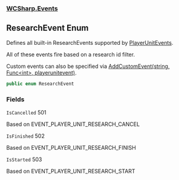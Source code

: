 ### [WCSharp.Events](WCSharp.Events.md 'WCSharp.Events')

## ResearchEvent Enum

Defines all built-in ResearchEvents supported by [PlayerUnitEvents](WCSharp.Events.PlayerUnitEvents.md 'WCSharp.Events.PlayerUnitEvents').  
  
All of these events fire based on a research id filter.  
  
Custom events can also be specified via [AddCustomEvent(string, Func&lt;int&gt;, playerunitevent)](WCSharp.Events.PlayerUnitEvents.AddCustomEvent(string,System.Func_int_,War3Api.Common.playerunitevent).md 'WCSharp.Events.PlayerUnitEvents.AddCustomEvent(string, System.Func<int>, War3Api.Common.playerunitevent)').

```csharp
public enum ResearchEvent
```
### Fields

<a name='WCSharp.Events.ResearchEvent.IsCancelled'></a>

`IsCancelled` 501

Based on EVENT_PLAYER_UNIT_RESEARCH_CANCEL

<a name='WCSharp.Events.ResearchEvent.IsFinished'></a>

`IsFinished` 502

Based on EVENT_PLAYER_UNIT_RESEARCH_FINISH

<a name='WCSharp.Events.ResearchEvent.IsStarted'></a>

`IsStarted` 503

Based on EVENT_PLAYER_UNIT_RESEARCH_START